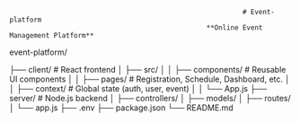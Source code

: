                                                               # Event-platform
                                                     **Online Event Management Platform**



event-platform/

├── client/                # React frontend
│   ├── src/
│   │   ├── components/    # Reusable UI components
│   │   ├── pages/         # Registration, Schedule, Dashboard, etc.
│   │   ├── context/       # Global state (auth, user, event)
│   │   └── App.js
├── server/                # Node.js backend
│   ├── controllers/
│   ├── models/
│   ├── routes/
│   └── app.js
├── .env
├── package.json
└── README.md
